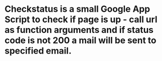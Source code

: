 # Checkstatus is a small Google App Script to check if page is up - call url as function arguments and if status code is not 200 a mail will be sent to specified email.
